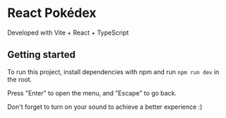 # React Pokédex

Developed with Vite + React + TypeScript

## Getting started

To run this project, install dependencies with npm and run `npm run dev` in the root.

Press "Enter" to open the menu, and "Escape" to go back.

Don't forget to turn on your sound to achieve a better experience :)
